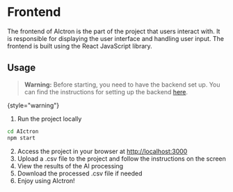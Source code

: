 # Frontend

The frontend of AIctron is the part of the project that users interact with. It is responsible for displaying the user interface and handling user input. The frontend is built using the React JavaScript library.

## Usage

> **Warning:** Before starting, you need to have the backend set up. You can find the instructions for setting up the backend [here](Backend.md).
>
{style="warning"}


1. Run the project locally

```bash
cd AIctron
npm start
```

2. Access the project in your browser at [http://localhost:3000](http://localhost:3000)
3. Upload a .csv file to the project and follow the instructions on the screen
4. View the results of the AI processing
5. Download the processed .csv file if needed
6. Enjoy using AIctron!